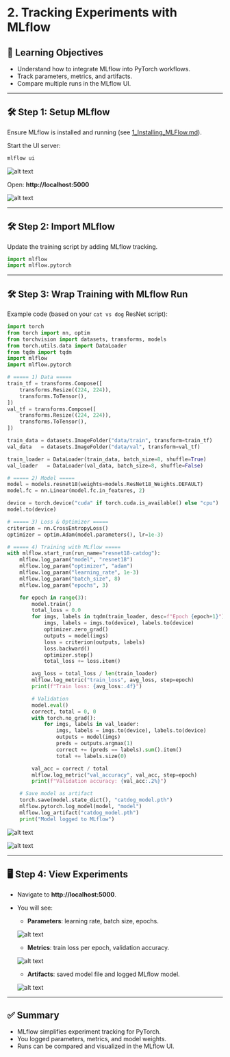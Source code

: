# 2. Tracking Experiments with MLflow

## 🎯 Learning Objectives
- Understand how to integrate MLflow into PyTorch workflows.
- Track parameters, metrics, and artifacts.
- Compare multiple runs in the MLflow UI.

---

## 🛠 Step 1: Setup MLflow
Ensure MLflow is installed and running (see [1_Installing_MLFlow.md](./1_Installing_MLFlow.md)).

Start the UI server:
```bash
mlflow ui
```

![alt text](images/1_Installing_MLFlow/4_run_quick_test.png)

Open: **http://localhost:5000**

![alt text](images/1_Installing_MLFlow/4_dashboard_quick_test.png)

---

## 🛠 Step 2: Import MLflow
Update the training script by adding MLflow tracking.

```python
import mlflow
import mlflow.pytorch
```

---

## 🛠 Step 3: Wrap Training with MLflow Run
Example code (based on your `cat vs dog` ResNet script):

```python
import torch
from torch import nn, optim
from torchvision import datasets, transforms, models
from torch.utils.data import DataLoader
from tqdm import tqdm
import mlflow
import mlflow.pytorch

# ===== 1) Data =====
train_tf = transforms.Compose([
    transforms.Resize((224, 224)),
    transforms.ToTensor(),
])
val_tf = transforms.Compose([
    transforms.Resize((224, 224)),
    transforms.ToTensor(),
])

train_data = datasets.ImageFolder("data/train", transform=train_tf)
val_data   = datasets.ImageFolder("data/val", transform=val_tf)

train_loader = DataLoader(train_data, batch_size=8, shuffle=True)
val_loader   = DataLoader(val_data, batch_size=8, shuffle=False)

# ===== 2) Model =====
model = models.resnet18(weights=models.ResNet18_Weights.DEFAULT)
model.fc = nn.Linear(model.fc.in_features, 2)

device = torch.device("cuda" if torch.cuda.is_available() else "cpu")
model.to(device)

# ===== 3) Loss & Optimizer =====
criterion = nn.CrossEntropyLoss()
optimizer = optim.Adam(model.parameters(), lr=1e-3)

# ===== 4) Training with MLflow =====
with mlflow.start_run(run_name="resnet18-catdog"):
    mlflow.log_param("model", "resnet18")
    mlflow.log_param("optimizer", "adam")
    mlflow.log_param("learning_rate", 1e-3)
    mlflow.log_param("batch_size", 8)
    mlflow.log_param("epochs", 3)

    for epoch in range(3):
        model.train()
        total_loss = 0.0
        for imgs, labels in tqdm(train_loader, desc=f"Epoch {epoch+1}"):
            imgs, labels = imgs.to(device), labels.to(device)
            optimizer.zero_grad()
            outputs = model(imgs)
            loss = criterion(outputs, labels)
            loss.backward()
            optimizer.step()
            total_loss += loss.item()

        avg_loss = total_loss / len(train_loader)
        mlflow.log_metric("train_loss", avg_loss, step=epoch)
        print(f"Train loss: {avg_loss:.4f}")

        # Validation
        model.eval()
        correct, total = 0, 0
        with torch.no_grad():
            for imgs, labels in val_loader:
                imgs, labels = imgs.to(device), labels.to(device)
                outputs = model(imgs)
                preds = outputs.argmax(1)
                correct += (preds == labels).sum().item()
                total += labels.size(0)

        val_acc = correct / total
        mlflow.log_metric("val_accuracy", val_acc, step=epoch)
        print(f"Validation accuracy: {val_acc:.2%}")

    # Save model as artifact
    torch.save(model.state_dict(), "catdog_model.pth")
    mlflow.pytorch.log_model(model, "model")
    mlflow.log_artifact("catdog_model.pth")
    print("Model logged to MLflow")
```

![alt text](images/2_Tracking_Experiments_with_MLFlow/3_Train.png)

![alt text](images/2_Tracking_Experiments_with_MLFlow/3_RunTrain.png)

---

## 🖥 Step 4: View Experiments
- Navigate to **http://localhost:5000**.
- You will see:
  - **Parameters**: learning rate, batch size, epochs.

  ![alt text](images/2_Tracking_Experiments_with_MLFlow/4_Parameters.png)

  - **Metrics**: train loss per epoch, validation accuracy.

  ![alt text](images/2_Tracking_Experiments_with_MLFlow/4_Metrics.png)

  - **Artifacts**: saved model file and logged MLflow model.
  
  ![alt text](images/2_Tracking_Experiments_with_MLFlow/4_Artifacts.png)

---

## ✅ Summary
- MLflow simplifies experiment tracking for PyTorch.
- You logged parameters, metrics, and model weights.
- Runs can be compared and visualized in the MLflow UI.
